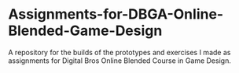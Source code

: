 # Assignments-for-DBGA-Online-Blended-Game-Design
A repository for the builds of the prototypes and exercises I made as assignments for Digital Bros Online Blended Course in Game Design.
